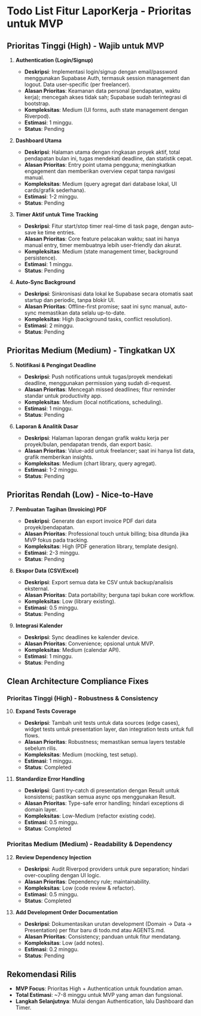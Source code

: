 # Todo List Fitur LaporKerja - Prioritas untuk MVP

## Prioritas Tinggi (High) - Wajib untuk MVP

1. **Authentication (Login/Signup)**
   - **Deskripsi**: Implementasi login/signup dengan email/password menggunakan Supabase Auth, termasuk session management dan logout. Data user-specific (per freelancer).
   - **Alasan Prioritas**: Keamanan data personal (pendapatan, waktu kerja); mencegah akses tidak sah; Supabase sudah terintegrasi di bootstrap.
   - **Kompleksitas**: Medium (UI forms, auth state management dengan Riverpod).
   - **Estimasi**: 1 minggu.
   - **Status**: Pending

2. **Dashboard Utama**
   - **Deskripsi**: Halaman utama dengan ringkasan proyek aktif, total pendapatan bulan ini, tugas mendekati deadline, dan statistik cepat.
   - **Alasan Prioritas**: Entry point utama pengguna; meningkatkan engagement dan memberikan overview cepat tanpa navigasi manual.
   - **Kompleksitas**: Medium (query agregat dari database lokal, UI cards/grafik sederhana).
   - **Estimasi**: 1-2 minggu.
   - **Status**: Pending

3. **Timer Aktif untuk Time Tracking**
   - **Deskripsi**: Fitur start/stop timer real-time di task page, dengan auto-save ke time entries.
   - **Alasan Prioritas**: Core feature pelacakan waktu; saat ini hanya manual entry, timer membuatnya lebih user-friendly dan akurat.
   - **Kompleksitas**: Medium (state management timer, background persistence).
   - **Estimasi**: 1 minggu.
   - **Status**: Pending

4. **Auto-Sync Background**
   - **Deskripsi**: Sinkronisasi data lokal ke Supabase secara otomatis saat startup dan periodic, tanpa blokir UI.
   - **Alasan Prioritas**: Offline-first promise; saat ini sync manual, auto-sync memastikan data selalu up-to-date.
   - **Kompleksitas**: High (background tasks, conflict resolution).
   - **Estimasi**: 2 minggu.
   - **Status**: Pending

## Prioritas Medium (Medium) - Tingkatkan UX

5. **Notifikasi & Pengingat Deadline**
   - **Deskripsi**: Push notifications untuk tugas/proyek mendekati deadline, menggunakan permission yang sudah di-request.
   - **Alasan Prioritas**: Mencegah missed deadlines; fitur reminder standar untuk productivity app.
   - **Kompleksitas**: Medium (local notifications, scheduling).
   - **Estimasi**: 1 minggu.
   - **Status**: Pending

6. **Laporan & Analitik Dasar**
   - **Deskripsi**: Halaman laporan dengan grafik waktu kerja per proyek/bulan, pendapatan trends, dan export basic.
   - **Alasan Prioritas**: Value-add untuk freelancer; saat ini hanya list data, grafik memberikan insights.
   - **Kompleksitas**: Medium (chart library, query agregat).
   - **Estimasi**: 1-2 minggu.
   - **Status**: Pending

## Prioritas Rendah (Low) - Nice-to-Have

7. **Pembuatan Tagihan (Invoicing) PDF**
   - **Deskripsi**: Generate dan export invoice PDF dari data proyek/pendapatan.
   - **Alasan Prioritas**: Professional touch untuk billing; bisa ditunda jika MVP fokus pada tracking.
   - **Kompleksitas**: High (PDF generation library, template design).
   - **Estimasi**: 2-3 minggu.
   - **Status**: Pending

8. **Ekspor Data (CSV/Excel)**
   - **Deskripsi**: Export semua data ke CSV untuk backup/analisis eksternal.
   - **Alasan Prioritas**: Data portability; berguna tapi bukan core workflow.
   - **Kompleksitas**: Low (library existing).
   - **Estimasi**: 0.5 minggu.
   - **Status**: Pending

9. **Integrasi Kalender**
   - **Deskripsi**: Sync deadlines ke kalender device.
   - **Alasan Prioritas**: Convenience; opsional untuk MVP.
   - **Kompleksitas**: Medium (calendar API).
   - **Estimasi**: 1 minggu.
   - **Status**: Pending

## Clean Architecture Compliance Fixes

### Prioritas Tinggi (High) - Robustness & Consistency
10. **Expand Tests Coverage**
    - **Deskripsi**: Tambah unit tests untuk data sources (edge cases), widget tests untuk presentation layer, dan integration tests untuk full flows.
    - **Alasan Prioritas**: Robustness; memastikan semua layers testable sebelum rilis.
    - **Kompleksitas**: Medium (mocking, test setup).
    - **Estimasi**: 1 minggu.
    - **Status**: Completed

11. **Standardize Error Handling**
    - **Deskripsi**: Ganti try-catch di presentation dengan Result<T> untuk konsistensi; pastikan semua async ops menggunakan Result<T>.
    - **Alasan Prioritas**: Type-safe error handling; hindari exceptions di domain layer.
    - **Kompleksitas**: Low-Medium (refactor existing code).
    - **Estimasi**: 0.5 minggu.
    - **Status**: Completed

### Prioritas Medium (Medium) - Readability & Dependency
12. **Review Dependency Injection**
    - **Deskripsi**: Audit Riverpod providers untuk pure separation; hindari over-coupling dengan UI logic.
    - **Alasan Prioritas**: Dependency rule; maintainability.
    - **Kompleksitas**: Low (code review & refactor).
    - **Estimasi**: 0.5 minggu.
    - **Status**: Completed

13. **Add Development Order Documentation**
    - **Deskripsi**: Dokumentasikan urutan development (Domain → Data → Presentation) per fitur baru di todo.md atau AGENTS.md.
    - **Alasan Prioritas**: Consistency; panduan untuk fitur mendatang.
    - **Kompleksitas**: Low (add notes).
    - **Estimasi**: 0.2 minggu.
    - **Status**: Pending

## Rekomendasi Rilis
- **MVP Focus**: Prioritas High + Authentication untuk foundation aman.
- **Total Estimasi**: ~7-8 minggu untuk MVP yang aman dan fungsional.
- **Langkah Selanjutnya**: Mulai dengan Authentication, lalu Dashboard dan Timer.